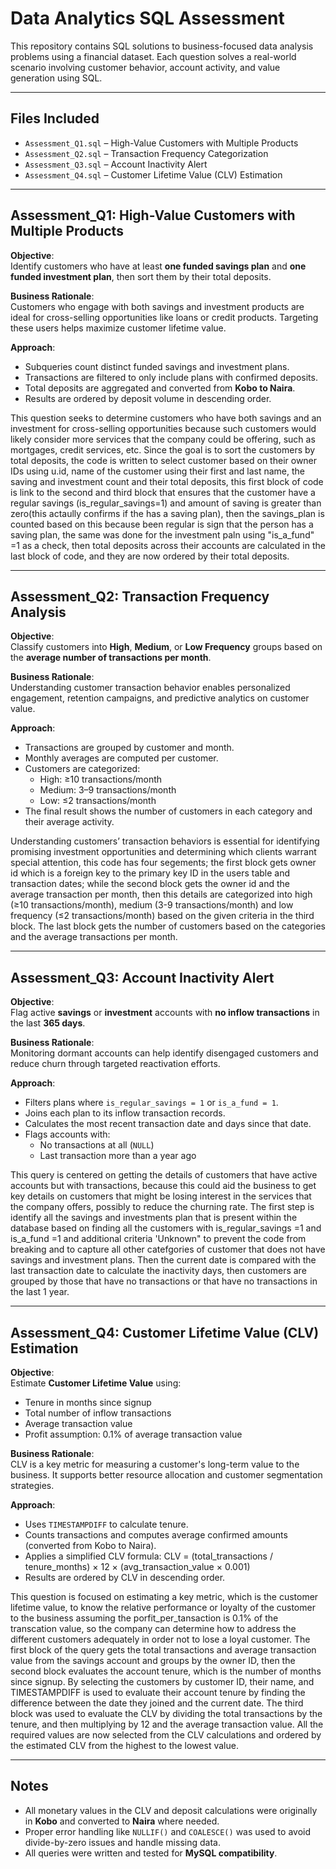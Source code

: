 
#  Data Analytics SQL Assessment

This repository contains SQL solutions to business-focused data analysis problems using a financial dataset. Each question solves a real-world scenario involving customer behavior, account activity, and value generation using SQL.

---

##  Files Included

- `Assessment_Q1.sql` – High-Value Customers with Multiple Products  
- `Assessment_Q2.sql` – Transaction Frequency Categorization  
- `Assessment_Q3.sql` – Account Inactivity Alert  
- `Assessment_Q4.sql` – Customer Lifetime Value (CLV) Estimation

---

##  Assessment_Q1: High-Value Customers with Multiple Products

**Objective**:  
Identify customers who have at least **one funded savings plan** and **one funded investment plan**, then sort them by their total deposits.

**Business Rationale**:  
Customers who engage with both savings and investment products are ideal for cross-selling opportunities like loans or credit products. Targeting these users helps maximize customer lifetime value.

**Approach**:
- Subqueries count distinct funded savings and investment plans.
- Transactions are filtered to only include plans with confirmed deposits.
- Total deposits are aggregated and converted from **Kobo to Naira**.
- Results are ordered by deposit volume in descending order.

This question seeks to determine customers who have both savings and an investment for cross-selling opportunities because such customers would likely consider more services that the company could be offering, such as mortgages, credit services, etc.  Since the goal is to sort the customers by total deposits, the code is written to select customer based on their owner IDs using u.id, name of the customer using their first and last name, the saving and investment count and their total deposits, this first block of code is link to the second and third block that ensures that the customer have a regular savings (is_regular_savings=1) and amount of saving is greater than zero(this actaully confirms if the has a saving plan), then the savings_plan is counted based on this because been regular is sign that the person has a saving plan, the same was done for the investment paln using "is_a_fund" =1 as a check, then total deposits across their accounts are calculated in the last block of code, and they are now ordered by their total deposits.

---

##  Assessment_Q2: Transaction Frequency Analysis

**Objective**:  
Classify customers into **High**, **Medium**, or **Low Frequency** groups based on the **average number of transactions per month**.

**Business Rationale**:  
Understanding customer transaction behavior enables personalized engagement, retention campaigns, and predictive analytics on customer value.

**Approach**:
- Transactions are grouped by customer and month.
- Monthly averages are computed per customer.
- Customers are categorized:
  - High: ≥10 transactions/month  
  - Medium: 3–9 transactions/month  
  - Low: ≤2 transactions/month
- The final result shows the number of customers in each category and their average activity.

Understanding customers’ transaction behaviors is essential for identifying promising investment opportunities and determining which clients warrant special attention, this code has four segements; the first block gets owner id which is a foreign key to the primary key ID in the users table and transaction dates; while the second block gets the owner id and the average transaction per month, then this details are categorized into high (≥10 transactions/month), medium (3-9 transactions/month) and low frequency (≤2 transactions/month) based on the given criteria in the third block. The last block gets the number of customers based on the categories and the average transactions per month.

---

##  Assessment_Q3: Account Inactivity Alert

**Objective**:  
Flag active **savings** or **investment** accounts with **no inflow transactions** in the last **365 days**.

**Business Rationale**:  
Monitoring dormant accounts can help identify disengaged customers and reduce churn through targeted reactivation efforts.

**Approach**:
- Filters plans where `is_regular_savings = 1` or `is_a_fund = 1`.
- Joins each plan to its inflow transaction records.
- Calculates the most recent transaction date and days since that date.
- Flags accounts with:
  - No transactions at all (`NULL`)
  - Last transaction more than a year ago

This query is centered on getting the details of customers that have active accounts but with transactions, because this could aid the business to get key details on customers that might be losing interest in the services that the company offers, possibly to reduce the churning rate. The first step is identify all the savings and investments plan that is present within the database based on finding all the customers with is_regular_savings =1 and is_a_fund =1 and additional criteria 'Unknown" to prevent the code from breaking and to capture all other catefgories of customer that does not have savings and investment plans. Then the current date is compared with the last transaction date to calculate the inactivity days, then customers are grouped by those that have no transactions or that have no transactions in the last 1 year.

---

##  Assessment_Q4: Customer Lifetime Value (CLV) Estimation

**Objective**:  
Estimate **Customer Lifetime Value** using:
- Tenure in months since signup
- Total number of inflow transactions
- Average transaction value
- Profit assumption: 0.1% of average transaction value

**Business Rationale**:  
CLV is a key metric for measuring a customer's long-term value to the business. It supports better resource allocation and customer segmentation strategies.

**Approach**:
- Uses `TIMESTAMPDIFF` to calculate tenure.
- Counts transactions and computes average confirmed amounts (converted from Kobo to Naira).
- Applies a simplified CLV formula:
  CLV = (total_transactions / tenure_months) × 12 × (avg_transaction_value × 0.001)
- Results are ordered by CLV in descending order.

This question is focused on estimating a key metric, which is the customer lifetime value, to know the relative performance or loyalty of the customer to the business assuming the porfit_per_tansaction is 0.1% of the transcation value, so the company can determine how to address the different customers adequately in order not to lose a loyal customer.  The first block of the query gets the total transactions and average transaction value from the savings account and groups by the owner ID,  then the second block evaluates the account tenure, which is the number of months since signup. By selecting the customers by customer ID, their name, and TIMESTAMPDIFF is used to evaluate their account tenure by finding the difference between the date they joined and the current date. The third block was used to evaluate the CLV by dividing the total transactions by the tenure, and then multiplying by 12 and the average transaction value. All the required values are now selected from the CLV calculations and ordered by the estimated CLV from the highest to the lowest value.

---

##  Notes

- All monetary values in the CLV and deposit calculations were originally in **Kobo** and converted to **Naira** where needed.
- Proper error handling like `NULLIF()` and `COALESCE()` was used to avoid divide-by-zero issues and handle missing data.
- All queries were written and tested for **MySQL compatibility**.
